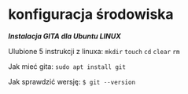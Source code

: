 # konfiguracja środowiska
***Instalacja GITA dla Ubuntu LINUX***

Ulubione 5 instrukcji z linuxa:
```mkdir```
```touch```
```cd```
```clear```
```rm```


 Jak mieć gita:
 ```sudo apt install git```
 
Jak sprawdzić wersję:
```$ git --version```
